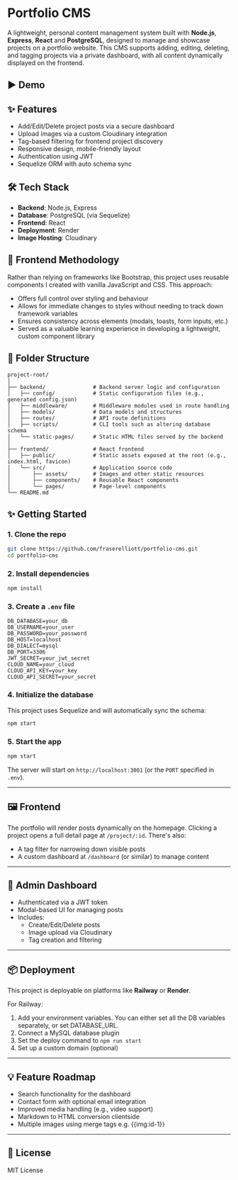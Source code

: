 # Portfolio CMS

A lightweight, personal content management system built with **Node.js**, **Express**, **React** and **PostgreSQL**, designed to manage and showcase projects on a portfolio website. This CMS supports adding, editing, deleting, and tagging projects via a private dashboard, with all content dynamically displayed on the frontend.

## ▶️ Demo


## ✨ Features

- Add/Edit/Delete project posts via a secure dashboard
- Upload images via a custom Cloudinary integration
- Tag-based filtering for frontend project discovery
- Responsive design, mobile-friendly layout
- Authentication using JWT
- Sequelize ORM with auto schema sync

## 🛠️ Tech Stack

- **Backend**: Node.js, Express
- **Database**: PostgreSQL (via Sequelize)
- **Frontend**: React
- **Deployment**: Render
- **Image Hosting**: Cloudinary

## 🎨 Frontend Methodology

Rather than relying on frameworks like Bootstrap, this project uses reusable components I created with vanilla JavaScript and CSS. This approach:
- Offers full control over styling and behaviour
- Allows for immediate changes to styles without needing to track down framework variables
- Ensures consistency across elements (modals, toasts, form inputs, etc.)
- Served as a valuable learning experience in developing a lightweight, custom component library

## 📁 Folder Structure

```
project-root/
│
├── backend/               # Backend server logic and configuration
│   ├── config/            # Static configuration files (e.g., generated config.json)
│   ├── middleware/        # Middleware modules used in route handling
│   ├── models/            # Data models and structures
│   ├── routes/            # API route definitions
│   ├── scripts/           # CLI tools such as altering database schema
│   └── static-pages/      # Static HTML files served by the backend
│
├── frontend/              # React frontend
│   ├── public/            # Static assets exposed at the root (e.g., index.html, favicon)
│   └── src/               # Application source code
│       ├── assets/        # Images and other static resources
│       ├── components/    # Reusable React components
│       └── pages/         # Page-level components
└── README.md
```

## ✨ Getting Started

### 1. Clone the repo

```bash
git clone https://github.com/fraserelliott/portfolio-cms.git
cd portfolio-cms
```

### 2. Install dependencies

```bash
npm install
```

### 3. Create a `.env` file

```env
DB_DATABASE=your_db
DB_USERNAME=your_user
DB_PASSWORD=your_password
DB_HOST=localhost
DB_DIALECT=mysql
DB_PORT=3306
JWT_SECRET=your_jwt_secret
CLOUD_NAME=your_cloud
CLOUD_API_KEY=your_key
CLOUD_API_SECRET=your_secret
```

### 4. Initialize the database

This project uses Sequelize and will automatically sync the schema:

```bash
npm start
```

### 5. Start the app

```bash
npm start
```

The server will start on `http://localhost:3001` (or the `PORT` specified in `.env`).

---

## 🖼️ Frontend

The portfolio will render posts dynamically on the homepage. Clicking a project opens a full detail page at `/project/:id`. There's also:

- A tag filter for narrowing down visible posts
- A custom dashboard at `/dashboard` (or similar) to manage content

---

## 🔐 Admin Dashboard

- Authenticated via a JWT token
- Modal-based UI for managing posts
- Includes:
  - Create/Edit/Delete posts
  - Image upload via Cloudinary
  - Tag creation and filtering

---

## 📦 Deployment

This project is deployable on platforms like **Railway** or **Render**.

For Railway:

1. Add your environment variables. You can either set all the DB variables separately, or set DATABASE_URL.
2. Connect a MySQL database plugin
3. Set the deploy command to `npm run start`
4. Set up a custom domain (optional)

---

## 💡 Feature Roadmap

- Search functionality for the dashboard
- Contact form with optional email integration
- Improved media handling (e.g., video support)
- Markdown to HTML conversion clientside
- Multiple images using merge tags e.g. {{img:id-1}}

---

## 📄 License

MIT License